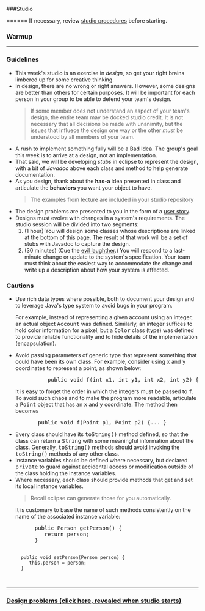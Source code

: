 
###Studio

======
If necessary, review [studio procedures](../../StudioDocs/studioheader.html) before starting.
<p>
<H3>Warmup</H3>
<!--#include virtual="../../studioinstructions.shtml"-->
<HR>
<H3>Guidelines</H3>
<UL>
  <LI> This week's studio is an exercise in <I>design</I>, so get your
right brains limbered up for some creative thinking.
  <LI> In design, there are no wrong or right answers.  However, some designs
are better than others for certain purposes.  
It will be important for each person in your
group to be able to defend your team's design.
<BLOCKQUOTE>
If some member does not understand an aspect of your team's design, the
entire team may be docked studio credit.   It is not necessary that
all decisions be made with unanimity, but the issues that influece
the design one way or the other <I>must</i> be understood by all
members of your team.
</BLOCKQUOTE>
  <LI> A rush to implement something fully will be a Bad Idea.  
The group's goal this
week is to arrive at a design, not an implementation.
  <LI> That said, we will be developing <I>stubs</I> in eclipse to
represent the design, with a bit of <I>Javadoc</I> above each class
and method to help generate documentation.
  <LI> As you design, thank about the <B>has-a</B> idea presented in class
and articulate the <B>behaviors</B> you want your object to have.
<BLOCKQUOTE>
The examples from lecture are included in your studio repository
</BLOCKQUOTE> 
<LI>
The design problems are presented to you in the form of a
<a href="http://www.extremeprogramming.org/rules/userstories.html"> user story</a>.
<LI> Designs must evolve with changes in a system's requirements.  The studio
session will be divided into two segments:
  <OL>
    <LI> (1 hour) You will design some classes whose descriptions are linked
at the bottom of this page.  The result of that work will be a set
of stubs with Javadoc to capture the design.
  <LI> (30 minutes) (Cue the <a href="Studio/elaugh.wav">evil laughther</a>.) You will respond to a last-minute change or update
to the system's specification.
Your team must think about the easiest
way to accommodate the change and write up a description about how your
system is affected.
</OL>
</UL>
<H3> Cautions</H3>
<UL>
  <LI> Use rich data types where possible, both to document your design
       and to leverage Java's type system to avoid bugs in your program.
<p>
        For example, instead of representing a given account using an integer,
        an actual object <KBD>Account</KBD> was defined.  Similarly,
        an integer suffices to hold color information for a pixel, but
        a <KBD>Color</KBD> class (type) was defined to provide reliable
        functionality and to hide details of the implementation
        (encapsulation).
  <LI> Avoid passing parameters of generic type that represent something
       that could have been its own class.  For example, consider
       using <KBD>x</KBD> and <KBD>y</KBD> coordinates to represent
       a point, as shown below:
<PRE>
          public void f(int x1, int y1, int x2, int y2) {...}
</PRE>
It is easy to forget the order in which the integers must be passed
to <KBD>f</KBD>.  To avoid such chaos and to make the program more
readable,
articulate a <KBD>Point</KBD> object that has an
       <KBD>x</KBD> and <KBD>y</KBD> coordinate.  The method then
becomes
<PRE>
       public void f(Point p1, Point p2) {... }
</PRE>

  <LI> Every class should have its <KBD>toString()</KBD> method defined,
       so that the class can return a <KBD>String</KBD> with some
       meaningful information about the class.  
       Generally, <KBD>toString()</KBD>
       methods should avoid invoking the <KBD>toString()</KBD> methods of any
       other class.
  <LI> Instance variables should be defined where necessary, but declared
       <KBD>private</KBD> to guard against accidental access or
       modification outside of the class holding the instance variables.
  <LI> Where necessary, each class should provide methods that get and set
       its local instance variables.  
<BLOCKQUOTE> Recall eclipse can generate those for you automatically.</BLOCKQUOTE>
It is customary to base the name
       of such methods consistently on the name of the associated
       instance variable:
<PRE>
      public Person getPerson() {
         return person;
      }

      public void setPerson(Person person) {
         this.person = person;
      }
</PRE>
</UL>
<HR>
<p>
<H3><a href="Studio/design.html"> Design problems (click here, revealed when studio starts) </a></H3>
